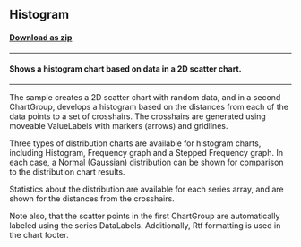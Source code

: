 ## Histogram
#### [Download as zip](https://minhaskamal.github.io/DownGit/#/home?url=https://github.com/GrapeCity/ComponentOne-WinForms-Samples/tree/master/NetFramework\Charts\CS\Histogram)
____
#### Shows a histogram chart based on data in a 2D scatter chart. 
____
The sample creates a 2D scatter chart with random data, and in a second ChartGroup, develops a histogram based on the distances from each of the data points to a set of crosshairs.  The crosshairs are generated using moveable ValueLabels with markers (arrows) and gridlines. 

Three types of distribution charts are available for histogram charts, including Histogram, Frequency graph and a Stepped Frequency graph.  In each case, a Normal (Gaussian) distribution can be shown for comparison to the distribution chart results. 

Statistics about the distribution are available for each series array, and are shown for the distances from the crosshairs. 

Note also, that the scatter points in the first ChartGroup are automatically labeled using the series DataLabels.  Additionally, Rtf formatting is used in the chart footer. 